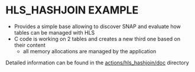 # HLS_HASHJOIN EXAMPLE

* Provides a simple base allowing to discover SNAP and evaluate how tables can be managed with HLS
* C code is working on 2 tables and creates a new third one based on their content
  * all memory allocations are managed by the application

Detailed information can be found in the [actions/hls_hashjoin/doc](./doc) directory
